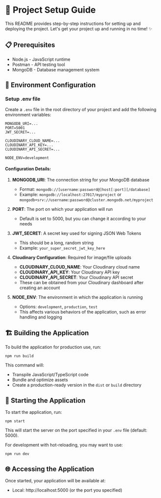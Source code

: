 # 🚀 Project Setup Guide

This README provides step-by-step instructions for setting up and deploying the project. Let's get your project up and running in no time! ✨

## 📋 Prerequisites

* Node.js - JavaScript runtime
* Postman - API testing tool
* MongoDB - Database management system

## 🔧 Environment Configuration

### Setup .env file

Create a `.env` file in the root directory of your project and add the following environment variables:

```
MONGODB_URI=...
PORT=5001
JWT_SECRET=...

CLOUDINARY_CLOUD_NAME=...
CLOUDINARY_API_KEY=...
CLOUDINARY_API_SECRET=...

NODE_ENV=development
```

#### Configuration Details:

1. **MONGODB_URI**: The connection string for your MongoDB database
   - Format: `mongodb://[username:password@]host[:port][/database]`
   - Example: `mongodb://localhost:27017/myproject` or `mongodb+srv://username:password@cluster.mongodb.net/myproject`

2. **PORT**: The port on which your application will run
   - Default is set to 5000, but you can change it according to your needs

3. **JWT_SECRET**: A secret key used for signing JSON Web Tokens
   - This should be a long, random string
   - Example: `your_super_secret_jwt_key_here`

4. **Cloudinary Configuration**: Required for image/file uploads
   - **CLOUDINARY_CLOUD_NAME**: Your Cloudinary cloud name
   - **CLOUDINARY_API_KEY**: Your Cloudinary API key
   - **CLOUDINARY_API_SECRET**: Your Cloudinary API secret
   - These can be obtained from your Cloudinary dashboard after creating an account

5. **NODE_ENV**: The environment in which the application is running
   - Options: `development`, `production`, `test`
   - This affects various behaviors of the application, such as error handling and logging

## 🏗️ Building the Application

To build the application for production use, run:

```
npm run build
```

This command will:
- Transpile JavaScript/TypeScript code
- Bundle and optimize assets
- Create a production-ready version in the `dist` or `build` directory

## 🚀 Starting the Application

To start the application, run:

```
npm start
```

This will start the server on the port specified in your `.env` file (default: 5000).

For development with hot-reloading, you may want to use:

```
npm run dev
```

## 🌐 Accessing the Application

Once started, your application will be available at:
- Local: http://localhost:5000 (or the port you specified)
